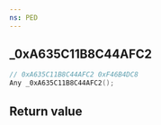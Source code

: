 ```yaml
---
ns: PED
---
```

## _0xA635C11B8C44AFC2

```c
// 0xA635C11B8C44AFC2 0xF46B4DC8
Any _0xA635C11B8C44AFC2();
```


## Return value
